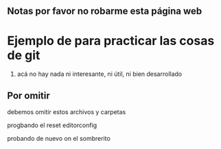 ## Notas por favor no robarme esta página web

# Ejemplo de para practicar las cosas de git
1. acá no hay nada ni interesante, ni útil, ni bien desarrollado


## Por omitir
debemos omitir estos archivos y carpetas

progbando el reset
editorconfig

probando de nuevo on el sombrerito

